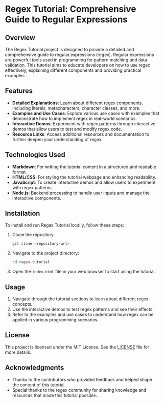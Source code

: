 
# Regex Tutorial: Comprehensive Guide to Regular Expressions

## Overview

The Regex Tutorial project is designed to provide a detailed and comprehensive guide to regular expressions (regex). Regular expressions are powerful tools used in programming for pattern matching and data validation. This tutorial aims to educate developers on how to use regex effectively, explaining different components and providing practical examples.

## Features

- **Detailed Explanations**: Learn about different regex components, including literals, metacharacters, character classes, and more.
- **Examples and Use Cases**: Explore various use cases with examples that demonstrate how to implement regex in real-world scenarios.
- **Interactive Demos**: Experiment with regex patterns through interactive demos that allow users to test and modify regex code.
- **Resource Links**: Access additional resources and documentation to further deepen your understanding of regex.

## Technologies Used

- **Markdown**: For writing the tutorial content in a structured and readable format.
- **HTML/CSS**: For styling the tutorial webpage and enhancing readability.
- **JavaScript**: To create interactive demos and allow users to experiment with regex patterns.
- **Node.js**: Backend processing to handle user inputs and manage the interactive components.

## Installation

To install and run Regex Tutorial locally, follow these steps:

1. Clone the repository:
   ```bash
   git clone <repository-url>
   ```
2. Navigate to the project directory:
   ```bash
   cd regex-tutorial
   ```
3. Open the `index.html` file in your web browser to start using the tutorial.

## Usage

1. Navigate through the tutorial sections to learn about different regex concepts.
2. Use the interactive demos to test regex patterns and see their effects.
3. Refer to the examples and use cases to understand how regex can be applied in various programming scenarios.

## License

This project is licensed under the MIT License. See the [LICENSE](LICENSE) file for more details.

## Acknowledgments

- Thanks to the contributors who provided feedback and helped shape the content of this tutorial.
- Special thanks to the regex community for sharing knowledge and resources that made this tutorial possible.
